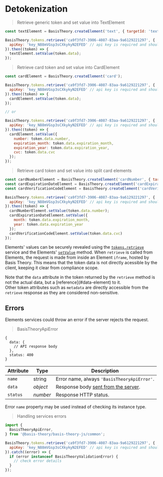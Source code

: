 # Detokenization

> Retrieve generic token and set value into TextElement

```javascript
const textElement = BasisTheory.createElement('text', { targetId: 'text-element' });

BasisTheory.tokens.retrieve('ca9f3fd7-3906-4087-83aa-9a6129221297', {
  apiKey: 'key_N88mVGsp3sCXkykyN2EFED' // api key is required and should belong to an 'expiring' application
}).then((token) => {
  textElement.setValue(token.data);
});
```

> Retrieve card token and set value into CardElement

```javascript
const cardElement = BasisTheory.createElement('card');

BasisTheory.tokens.retrieve('ca9f3fd7-3906-4087-83aa-9a6129221297', {
  apiKey: 'key_N88mVGsp3sCXkykyN2EFED' // api key is required and should belong to an 'expiring' application
}).then((token) => {
  cardElement.setValue(token.data);
});

// or

BasisTheory.tokens.retrieve('ca9f3fd7-3906-4087-83aa-9a6129221297', {
  apiKey: 'key_N88mVGsp3sCXkykyN2EFED' // api key is required and should belong to an 'expiring' application
}).then((token) => {
  cardElement.setValue({
    number: token.data.number,
    expiration_month: token.data.expiration_month,
    expiration_year: token.data.expiration_year,
    cvc: token.data.cvc
  });
});
```

> Retrieve card token and set value into split card elements

```javascript
const cardNumberElement = BasisTheory.createElement('cardNumber', { targetId: 'card-number' });
const cardExpirationDateElement = BasisTheory.createElement('cardExpirationDate', { targetId: 'card-expiration-date' });
const cardVerificationCodeElement = BasisTheory.createElement('cardVerificationCode', { targetId: 'cvc' });

BasisTheory.tokens.retrieve('ca9f3fd7-3906-4087-83aa-9a6129221297', {
  apiKey: 'key_N88mVGsp3sCXkykyN2EFED' // api key is required and should belong to an 'expiring' application
}).then((token) => {
  cardNumberElement.setValue(token.data.number);
  cardExpirationDateElement.setValue({
    month: token.data.expiration_month,
    year: token.data.expiration_year
  });
  cardVerificationCodeElement.setValue(token.data.cvc)
});
```

Elements' values can be securely revealed using the [`tokens.retrieve`](/#tokens-get-a-token) service and the Elements' [`setValue`](#element-methods)
method. When `retrieve` is called from Elements, the request is made from inside an Element `iframe`, hosted by Basis Theory.
This means that the token data is not directly acessible by the client, keeping it clear from compliance scope.

<aside class="warning">
  <span>Note that the <code>data</code> attribute in the token returned by the <code>retrieve</code> method is not the actual data, but a [reference](#data-element) to it.</span>
</aside>

<aside class="notice">
  <span>Other token attributes such as <code>metadata</code> are directly accessible from the <code>retrieve</code> response as they are considered non-sensitive.</span>
</aside>

## Errors

Elements services could throw an error if the server rejects the request.

> BasisTheoryApiError

```tsx
{
  data: {
    // API response body
  },
  status: 400
}
```

| Attribute | Type     | Description                                     |
|-----------|----------|-------------------------------------------------|
| `name`    | string   | Error name, always `'BasisTheoryApiError'`.     |
| `data`    | *object* | Response body [sent from the server](/#errors). |
| `status`  | *number* | Response HTTP status.                           |

<aside class="notice">
  <span>Error <code>name</code> property may be used instead of checking its instance type.</span>
</aside>

> Handling services errors

```javascript
import {
  BasisTheoryApiError,
} from '@basis-theory/basis-theory-js/common';

BasisTheory.tokens.retrieve('ca9f3fd7-3906-4087-83aa-9a6129221297', {
  apiKey: 'key_N88mVGsp3sCXkykyN2EFED' // api key is required and should belong to an 'expiring' application
}).catch((error) => {
  if (error instanceof BasisTheoryValidationError) {
    // check error details
  }
});
```
